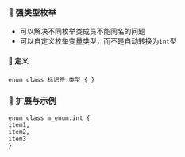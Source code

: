 ### 🐋 强类型枚举
* 可以解决不同枚举类成员不能同名的问题  
* 可以自定义枚举变量类型，而不是自动转换为`int`型
#### 🍎 定义
`enum class 标识符:类型 { }`
### 🐋 扩展与示例
```
enum class m_enum:int {
item1,
item2,
item3
}
```
